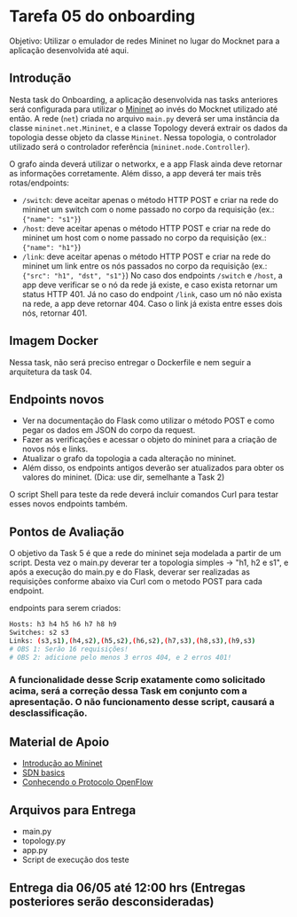 # Tarefa 05 do onboarding

Objetivo: Utilizar o emulador de redes Mininet no lugar do Mocknet para a aplicação desenvolvida até aqui.

## Introdução

Nesta task do Onboarding, a aplicação desenvolvida nas tasks anteriores será configurada para utilizar o [Mininet](https://mininet.org)
ao invés do Mocknet utilizado até então.
A rede (`net`) criada no arquivo `main.py` deverá ser uma instância da classe `mininet.net.Mininet`, e a classe Topology deverá extrair os dados da topologia desse objeto da classe `Mininet`. 
Nessa topologia, o controlador utilizado será o controlador referência (`mininet.node.Controller`).

O grafo ainda deverá utilizar o networkx, e a app Flask ainda deve retornar as informações corretamente.
Além disso, a app deverá ter mais três rotas/endpoints:
- `/switch`: deve aceitar apenas o método HTTP POST e criar na rede do mininet um switch com o nome passado no corpo da requisição (ex.: `{"name": "s1"}`)
- `/host`: deve aceitar apenas o método HTTP POST e criar na rede do mininet um host com o nome passado no corpo da requisição (ex.: `{"name": "h1"}`)
- `/link`: deve aceitar apenas o método HTTP POST e criar na rede do mininet um link entre os nós passados no corpo da requisição (ex.: `{"src": "h1", "dst", "s1"}`)
No caso dos endpoints `/switch` e `/host`, a app deve verificar se o nó da rede já existe, e caso exista retornar um status HTTP 401.
Já no caso do endpoint `/link`, caso um nó não exista na rede, a app deve retornar 404. Caso o link já exista entre esses dois nós, retornar 401.


## Imagem Docker

Nessa task, não será preciso entregar o Dockerfile e nem seguir a arquitetura da task 04.


## Endpoints novos

- Ver na documentação do Flask como utilizar o método POST e como pegar os dados em JSON do corpo da request.
- Fazer as verificações e acessar o objeto do mininet para a criação de novos nós e links.
- Atualizar o grafo da topologia a cada alteração no mininet.
- Além disso, os endpoints antigos deverão ser atualizados para obter os valores do mininet. (Dica: use dir, semelhante a Task 2)

O script Shell para teste da rede deverá incluir comandos Curl para testar esses novos endpoints também.


## Pontos de Avaliação

O objetivo da Task 5 é que a rede do mininet seja modelada a partir de um script. Desta vez o main.py deverar ter a topologia simples -> "h1, h2 e s1", e após a execução do main.py e do Flask, deverar ser realizadas as requisições conforme abaixo via Curl com o metodo POST para cada endpoint.

endpoints para serem criados:
```bash
Hosts: h3 h4 h5 h6 h7 h8 h9
Switches: s2 s3
Links: (s3,s1),(h4,s2),(h5,s2),(h6,s2),(h7,s3),(h8,s3),(h9,s3)
# OBS 1: Serão 16 requisições!
# OBS 2: adicione pelo menos 3 erros 404, e 2 erros 401!
```

### A funcionalidade desse Scrip exatamente como solicitado acima, será a correção dessa Task em conjunto com a apresentação. O não funcionamento desse script, causará a desclassificação.

## Material de Apoio
- [Introdução ao Mininet](https://www.youtube.com/watch?v=yaleErFDs9w&t=656s)
- [SDN basics](https://www.youtube.com/watch?v=28PTAS3HMJo)
- [Conhecendo o Protocolo OpenFlow](https://www.youtube.com/watch?v=5xbpFajXKJk&t=2058s&pp=ygUVcmFtb24gZm9udGVzIG9wZW5mbG93)


## Arquivos para Entrega
- main.py
- topology.py
- app.py
- Script de execução dos teste

## Entrega dia 06/05 até 12:00 hrs (Entregas posteriores serão desconsideradas)
